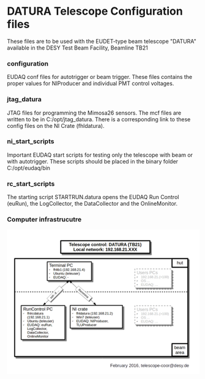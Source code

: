 DATURA Telescope Configuration files
====================================

These files are to be used with the EUDET-type beam telescope "DATURA" available in the DESY Test Beam Facility, Beamline TB21

### configuration

EUDAQ conf files for autotrigger or beam trigger. These files contains the proper values for NIProducer and individual PMT control voltages.


### jtag_datura

JTAG files for programming the Mimosa26 sensors. The mcf files are written to be in C:/opt/jtag_datura. There is a corresponding link to these config files on the NI Crate (fhldatura).

### ni_start_scripts

Important EUDAQ start scripts for testing only the telescope with beam or with autotrigger. These scripts should be placed in the binary folder C:/opt/eudaq/bin

### rc_start_scripts

The starting script  STARTRUN.datura opens the EUDAQ Run Control (euRun), the LogCollector, the DataCollector and the OnlineMonitor.

### Computer infrastrucutre

![alt tag](datura_control_pcs.png)
